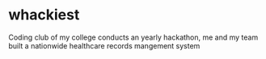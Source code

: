 # whackiest
Coding club of my college conducts an yearly hackathon, me and my team built a nationwide healthcare records mangement system
